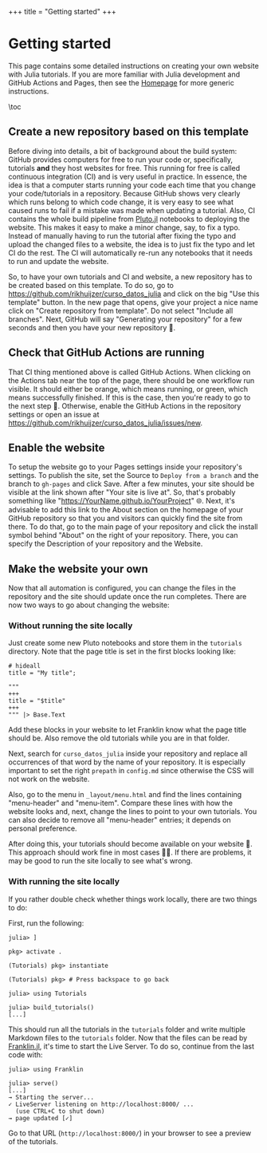 +++
title = "Getting started"
+++

# Getting started

This page contains some detailed instructions on creating your own website with Julia tutorials.
If you are more familiar with Julia development and GitHub Actions and Pages, then see the [Homepage](/) for more generic instructions.

\toc

## Create a new repository based on this template

Before diving into details, a bit of background about the build system:
GitHub provides computers for free to run your code or, specifically, tutorials **and** they host websites for free.
This running for free is called continuous integration (CI) and is very useful in practice.
In essence, the idea is that a computer starts running your code each time that you change your code/tutorials in a repository.
Because GitHub shows very clearly which runs belong to which code change, it is very easy to see what caused runs to fail if a mistake was made when updating a tutorial.
Also, CI contains the whole build pipeline from [Pluto.jl](https://github.com/fonsp/Pluto.jl) notebooks to deploying the website.
This makes it easy to make a minor change, say, to fix a typo.
Instead of manually having to run the tutorial after fixing the typo and upload the changed files to a website, the idea is to just fix the typo and let CI do the rest.
The CI will automatically re-run any notebooks that it needs to run and update the website.

So, to have your own tutorials and CI and website, a new repository has to be created based on this template.
To do so, go to <https://github.com/rikhuijzer/curso_datos_julia> and click on the big "Use this template" button.
In the new page that opens, give your project a nice name click on "Create repository from template".
Do not select "Include all branches".
Next, GitHub will say "Generating your repository" for a few seconds and then you have your new repository 🎉.

## Check that GitHub Actions are running

That CI thing mentioned above is called GitHub Actions.
When clicking on the Actions tab near the top of the page, there should be one workflow run visible.
It should either be orange, which means running, or green, which means successfully finished.
If this is the case, then you're ready to go to the next step 🎈.
Otherwise, enable the GitHub Actions in the repository settings or open an issue at <https://github.com/rikhuijzer/curso_datos_julia/issues/new>.

## Enable the website

To setup the website go to your Pages settings inside your repository's settings.
To publish the site, set the Source to `Deploy from a branch` and the branch to `gh-pages` and click Save.
After a few minutes, your site should be visible at the link shown after "Your site is live at".
So, that's probably something like "https://YourName.github.io/YourProject" 🌐.
Next, it's advisable to add this link to the About section on the homepage of your GitHub repository so that you and visitors can quickly find the site from there.
To do that, go to the main page of your repository and click the install symbol behind "About" on the right of your repository.
There, you can specify the Description of your repository and the Website.

## Make the website your own

Now that all automation is configured, you can change the files in the repository and the site should update once the run completes.
There are now two ways to go about changing the website:

### Without running the site locally

Just create some new Pluto notebooks and store them in the `tutorials` directory.
Note that the page title is set in the first blocks looking like:

```
# hideall
title = "My title";
```

```
"""
+++
title = "$title"
+++
""" |> Base.Text
```

Add these blocks in your website to let Franklin know what the page title should be.
Also remove the old tutorials while you are in that folder.

Next, search for `curso_datos_julia` inside your repository and replace all occurrences of that word by the name of your repository.
It is especially important to set the right `prepath` in `config.md` since otherwise the CSS will not work on the website.

Also, go to the menu in `_layout/menu.html` and find the lines containing "menu-header" and "menu-item".
Compare these lines with how the website looks and, next, change the lines to point to your own tutorials.
You can also decide to remove all "menu-header" entries; it depends on personal preference.

After doing this, your tutorials should become available on your website 🔎.
This approach should work fine in most cases 🧑‍💻.
If there are problems, it may be good to run the site locally to see what's wrong.

### With running the site locally

If you rather double check whether things work locally, there are two things to do:

First, run the following:

```julia-repl
julia> ]

pkg> activate .

(Tutorials) pkg> instantiate

(Tutorials) pkg> # Press backspace to go back

julia> using Tutorials

julia> build_tutorials()
[...]
```

This should run all the tutorials in the `tutorials` folder and write multiple Markdown files to the `tutorials` folder.
Now that the files can be read by [Franklin.jl](https://github.com/tlienart/Franklin.jl), it's time to start the Live Server.
To do so, continue from the last code with:

```julia-repl
julia> using Franklin

julia> serve()
[...]
→ Starting the server...
✓ LiveServer listening on http://localhost:8000/ ...
  (use CTRL+C to shut down)
→ page updated [✓]
```

Go to that URL (`http://localhost:8000/`) in your browser to see a preview of the tutorials.


